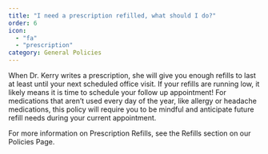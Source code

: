 ```yaml
---
title: "I need a prescription refilled, what should I do?"
order: 6
icon: 
  - "fa"
  - "prescription"
category: General Policies
---
```

When Dr. Kerry writes a prescription, she will give you enough refills to last at least until your next scheduled office visit. If your refills are running low, it likely means it is time to schedule your follow up appointment! For medications that arenʼt used every day of the year, like allergy or headache medications, this policy will require you to be mindful and anticipate future refill needs during your current appointment.

For more information on Prescription Refills, see the Refills section on our Policies Page.